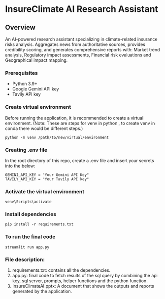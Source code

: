 # InsureClimate AI Research Assistant 
##  Overview

An AI-powered research assistant specializing in climate-related insurance risks analysis. Aggregates news from authoritative sources, provides credibility scoring, and generates comprehensive reports with: Market trend analysis, Regulatory impact assessments, Financial risk evaluations and Geographical impact mapping.

### Prerequisites
- Python 3.9+
- Google Gemini API key
- Tavily API key

### Create virtual environment
Before running the application, it is recommended to create a virtual environment. (Note: These are steps for venv in python , to create venv in conda there would be different steps.)
```
python -m venv /path/to/new/virtual/environment
```

### Creating .env file
In the root directory of this repo, create a .env file and insert your secrets into the below:
```
GEMINI_API_KEY = "Your Gemini API Key"
TAVILY_API_KEY = "Your Tavily API key"
 ```

### Activate the virtual environment
```venv\Scripts\activate```

### Install dependencies
```pip install -r requirements.txt```

### To run the final code
```streamlit run app.py```

### File description:
1. requirements.txt: contains all the dependencies.
2. app.py: final code to fetch results of the sql query by combining the api key, sql server, prompts, helper functions and the python function.
3. InsureClimateAI.pptx: A document that shows the outputs and reports generated by the application.

